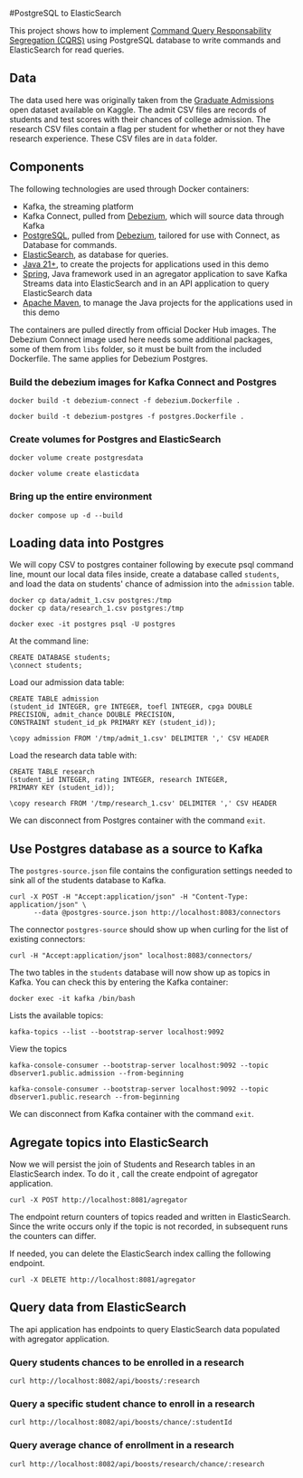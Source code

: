 #PostgreSQL to ElasticSearch

This project shows how to implement [Command Query Responsability Segregation (CQRS)](https://www.kurrent.io/cqrs-pattern) using PostgreSQL database to write commands and ElasticSearch for read queries.

## Data

The data used here was originally taken from the
[Graduate Admissions](https://www.kaggle.com/mohansacharya/graduate-admissions)
open dataset available on Kaggle.
The admit CSV files are records of students and test scores with their chances
of college admission.  The research CSV files contain a flag per student
for whether or not they have research experience.
These CSV files are in `data` folder.

## Components

The following technologies are used through Docker containers:
* Kafka, the streaming platform
* Kafka Connect, pulled from [Debezium](https://debezium.io/), which will
source data through Kafka
* [PostgreSQL](https://www.postgresql.org/), pulled from [Debezium](https://debezium.io/), tailored for use with Connect, as Database for commands.
* [ElasticSearch](https://www.elastic.co/elasticsearch), as database for queries.
* [Java 21+](https://openjdk.java.net), to create the projects for applications used in this demo
* [Spring](https://spring.io/), Java framework used in an agregator application to save Kafka Streams data into ElasticSearch and in an API application to query ElasticSearch data
* [Apache Maven](https://maven.apache.org), to manage the Java projects for the applications used in this demo

The containers are pulled directly from official Docker Hub images.
The Debezium Connect image used here needs some additional packages, some of them from `libs` folder, so it must be built from the 
included Dockerfile. The same applies for Debezium Postgres.

### Build the debezium images for Kafka Connect and Postgres

```
docker build -t debezium-connect -f debezium.Dockerfile .

docker build -t debezium-postgres -f postgres.Dockerfile .
```

### Create volumes for Postgres and ElasticSearch

```
docker volume create postgresdata

docker volume create elasticdata
```

### Bring up the entire environment

```
docker compose up -d --build
```

## Loading data into Postgres

We will copy CSV to postgres container following by execute psql command line, mount our local data
files inside, create a database called `students`, and load the data on
students' chance of admission into the `admission` table.

```
docker cp data/admit_1.csv postgres:/tmp
docker cp data/research_1.csv postgres:/tmp

docker exec -it postgres psql -U postgres
```

At the command line:

```
CREATE DATABASE students;
\connect students;
```

Load our admission data table:

```
CREATE TABLE admission
(student_id INTEGER, gre INTEGER, toefl INTEGER, cpga DOUBLE PRECISION, admit_chance DOUBLE PRECISION,
CONSTRAINT student_id_pk PRIMARY KEY (student_id));

\copy admission FROM '/tmp/admit_1.csv' DELIMITER ',' CSV HEADER
```

Load the research data table with:

```
CREATE TABLE research
(student_id INTEGER, rating INTEGER, research INTEGER,
PRIMARY KEY (student_id));

\copy research FROM '/tmp/research_1.csv' DELIMITER ',' CSV HEADER
```

We can disconnect from Postgres container with the command `exit`.

## Use Postgres database as a source to Kafka

The `postgres-source.json` file contains the configuration settings needed to
sink all of the students database to Kafka.

```
curl -X POST -H "Accept:application/json" -H "Content-Type: application/json" \
      --data @postgres-source.json http://localhost:8083/connectors
```

The connector `postgres-source` should show up when curling for the list
of existing connectors:

```
curl -H "Accept:application/json" localhost:8083/connectors/
```

The two tables in the `students` database will now show up as topics in Kafka.
You can check this by entering the Kafka container:

```
docker exec -it kafka /bin/bash
```

Lists the available topics:

```
kafka-topics --list --bootstrap-server localhost:9092
```

View the topics

```
kafka-console-consumer --bootstrap-server localhost:9092 --topic dbserver1.public.admission --from-beginning

kafka-console-consumer --bootstrap-server localhost:9092 --topic dbserver1.public.research --from-beginning
```

We can disconnect from Kafka container with the command `exit`.

## Agregate topics into ElasticSearch

Now we will persist the join of Students and Research tables in an ElasticSearch index. To do it , call the create endpoint of agregator application.

```
curl -X POST http://localhost:8081/agregator

```

The endpoint return counters of topics readed and written in ElasticSearch. Since the write occurs only if the topic is not recorded, in subsequent runs the counters can differ.

If needed, you can delete the ElasticSearch index calling the following endpoint.

```
curl -X DELETE http://localhost:8081/agregator
```


## Query data from ElasticSearch

The api application has endpoints to query ElasticSearch data populated with agregator application.

### Query students chances to be enrolled in a research

```
curl http://localhost:8082/api/boosts/:research
```

### Query a specific student chance to enroll in a research

```
curl http://localhost:8082/api/boosts/chance/:studentId
```


### Query average chance of enrollment in a research

```
curl http://localhost:8082/api/boosts/research/chance/:research
```



